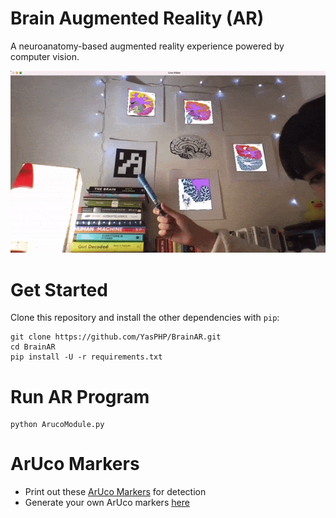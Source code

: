 # Brain Augmented Reality (AR)
A neuroanatomy-based augmented reality experience powered by computer vision.

![AR demo](https://github.com/YasPHP/BrainAR/blob/main/AR_demo.gif)


# Get Started
Clone this repository and install the other dependencies with ```pip```:
```
git clone https://github.com/YasPHP/BrainAR.git
cd BrainAR
pip install -U -r requirements.txt
```

# Run AR Program
```
python ArucoModule.py
```
# ArUco Markers
- Print out these [ArUco Markers](https://github.com/YasPHP/BrainAR/tree/main/ArucoMarkers) for detection 
- Generate your own ArUco markers [here](https://chev.me/arucogen/)
